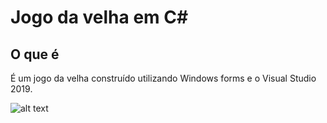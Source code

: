 # Jogo da velha em C#
## O que é
É um jogo da velha construído utilizando Windows forms e o Visual Studio 2019.

![alt text](https://i.imgur.com/XCx9Rxm.jpg)

